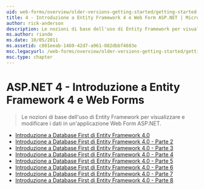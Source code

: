 ```yaml
---
uid: web-forms/overview/older-versions-getting-started/getting-started-with-ef/index
title: 4 - Introduzione a Entity Framework 4 e Web Form ASP.NET | Microsoft Docs
author: rick-anderson
description: Le nozioni di base dell'uso di Entity Framework per visualizzare e modificare i dati in un'applicazione Web Form ASP.NET.
ms.author: riande
ms.date: 10/05/2011
ms.assetid: c801eeab-1469-42d7-a961-082dbbf4683e
msc.legacyurl: /web-forms/overview/older-versions-getting-started/getting-started-with-ef
msc.type: chapter
---
```

<a name="aspnet-4---getting-started-with-entity-framework-4-and-web-forms"></a>ASP.NET 4 - Introduzione a Entity Framework 4 e Web Forms
====================
> Le nozioni di base dell'uso di Entity Framework per visualizzare e modificare i dati in un'applicazione Web Form ASP.NET.


- [Introduzione a Database First di Entity Framework 4.0](the-entity-framework-and-aspnet-getting-started-part-1.md)
- [Introduzione a Database First di Entity Framework 4.0 - Parte 2](the-entity-framework-and-aspnet-getting-started-part-2.md)
- [Introduzione a Database First di Entity Framework 4.0 - Parte 3](the-entity-framework-and-aspnet-getting-started-part-3.md)
- [Introduzione a Database First di Entity Framework 4.0 - Parte 4](the-entity-framework-and-aspnet-getting-started-part-4.md)
- [Introduzione a Database First di Entity Framework 4.0 - Parte 5](the-entity-framework-and-aspnet-getting-started-part-5.md)
- [Introduzione a Database First di Entity Framework 4.0 - Parte 6](the-entity-framework-and-aspnet-getting-started-part-6.md)
- [Introduzione a Database First di Entity Framework 4.0 - Parte 7](the-entity-framework-and-aspnet-getting-started-part-7.md)
- [Introduzione a Database First di Entity Framework 4.0 - Parte 8](the-entity-framework-and-aspnet-getting-started-part-8.md)
